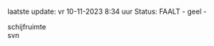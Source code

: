 laatste update: 
vr 10-11-2023  8:34   uur 
Status: FAALT - geel - 
<div class="service Y">schijfruimte</div><div class="service R">svn</div>